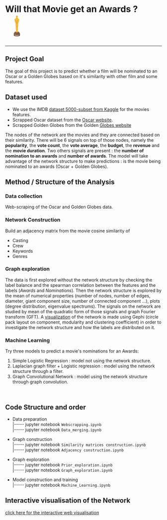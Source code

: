 # Will that Movie get an Awards ? <img src="Figures/oscars_img.png" alt="drawing" width="75"/>
---
## Project Goal
The goal of this project is to predict whether a film will be nominated to an Oscar or a Golden Globes based on it's similarity with other film and some features.

## Dataset used
* We use the IMDB [dataset 5000-subset from Kaggle](https://www.kaggle.com/tmdb/tmdb-movie-metadata##tmdb_5000_movies.csv) for the movies features.
* Scrapped Oscar dataset from the [Oscar website](https://www.oscars.org/oscars/ceremonies/).  
* Scrapped Golden Globes from the Golden [Globes website](https://www.goldenglobes.com/winners-nominees/)

The nodes of the network are the movies and they are connected based on their similarity. There will be 6 signals on top of those nodes, namely the __popularity__, the __vote count__, the __vote average__, the __budget__, the __revenue__ and the __movie duration__. Two others signals are present : the __number of nomination to an awards__ and __number of awards__.
The model will take advantage of the network structure to make predictions : is the movie being nominated to an awards (Oscar + Golden Globes).

## Method / Structure of the Analysis
### Data collection
Web-scraping of the Oscar and Golden Globes data.

### Network Construction
Build an adjacency matrix from the movie cosine similarity of
* Casting
* Crew
* Keywords
* Genres

### Graph exploration
The data is first explored without the network structure by checking the label balance and the spearman correlation between the features and the labels (_Awards_ and _Nominations_). Then the network structure is explored by the mean of numerical properties (number of nodes, number of edges, diameter, giant component size, number of connected component ...), plots (degree distribution, eigenvalue spectrums). The signals on the network are studied by mean of the quadratic form of those signals and graph Fourier transform (GFT). A [visualization](https://antoine-spahr.github.io/Movie-Network-Visualisation/) of the network is made using Gephi (circle pack layout on component, modularity and clustering coefficient) in order to investigate the network structure and how the labels are distributed on it.

### Machine Learning
Try three models to predict a movie's nominations for an Awards:
1. Simple Logistic Regression : model not using the network structure.
2. Laplacian graph filter + Logistic regression : model using the network structure through a filter.
3. Graph Convolutional Network : model using the network structure through graph convolution.
<br>

## Code Structure and order
* Data preparation
  <br>|----- jupyter notebook `Webscrapping.ipynb`
  <br>|----- jupyter notebook `Data_merging.ipynb`

* Graph construction
  <br>|----- jupyter notebook `Similarity matrices construction.ipynb`
  <br>|----- jupyter notebook `Adjacency construction.ipynb`

* Graph exploration
  <br>|----- jupyter notebook `Prior_exploration.ipynb`
  <br>|----- jupyter notebook `Graph_exploration.ipynb`

* Model construction and training
  <br>|----- jupyter notebook `Machine_Learning.ipynb`

## Interactive visualisation of the Network
[click here for the interactive web visualisation](https://antoine-spahr.github.io/Movie-Network-Visualisation/)

